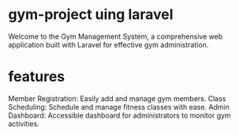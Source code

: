 # gym-project uing laravel

Welcome to the Gym Management System, a comprehensive web application built with Laravel for effective gym administration.

# features
Member Registration: Easily add and manage gym members.
Class Scheduling: Schedule and manage fitness classes with ease.
Admin Dashboard: Accessible dashboard for administrators to monitor gym activities.
